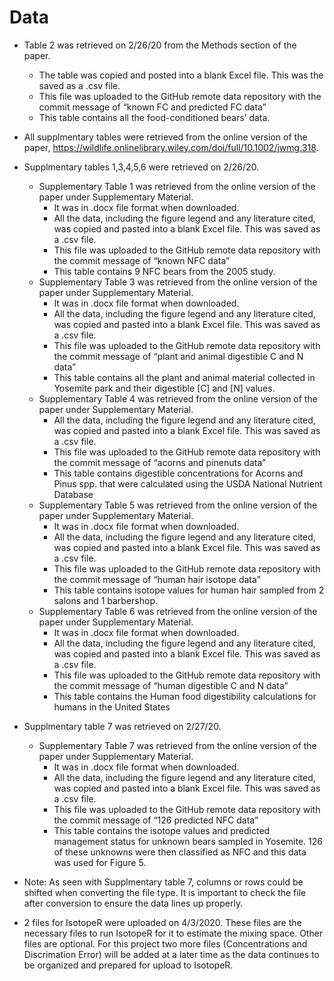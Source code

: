 # Data 

- Table 2 was retrieved on 2/26/20 from the Methods section of the paper. 
   - The table was copied and posted into a blank Excel file. This was the saved as a .csv file.
   - This file was uploaded to the GitHub remote data repository with the commit message of “known FC and predicted FC data”
   - This table contains all the food-conditioned bears’ data.
   

- All supplmentary tables were retrieved from the online version of the paper, https://wildlife.onlinelibrary.wiley.com/doi/full/10.1002/jwmg.318. 

- Supplmentary tables 1,3,4,5,6 were retrieved on 2/26/20.  
    - Supplementary Table 1 was retrieved from the online version of the paper under Supplementary Material. 
        - It was in .docx file format when downloaded.  
        - All the data, including the figure legend and any literature cited, was copied and pasted into a blank Excel file. This was saved as a .csv file. 
        - This file was uploaded to the GitHub remote data repository with the commit message of “known NFC data” 
        - This table contains 9 NFC bears from the 2005 study. 
    - Supplementary Table 3 was retrieved from the online version of the paper under Supplementary Material. 
        - It was in .docx file format when downloaded. 
        - All the data, including the figure legend and any literature cited, was copied and pasted into a blank Excel file. This was saved as a .csv file. 
        - This file was uploaded to the GitHub remote data repository with the commit message of “plant and animal digestible C and N data”
        - This table contains all the plant and animal material collected in Yosemite park and their digestible [C] and [N] values. 
    - Supplementary Table 4 was retrieved from the online version of the paper under Supplementary Material. 
        - All the data, including the figure legend and any literature cited, was copied and pasted into a blank Excel file. This was saved as a .csv file. 
        - This file was uploaded to the GitHub remote data repository with the commit message of “acorns and pinenuts data”
        - This table contains digestible concentrations for Acorns and Pinus spp. that were calculated using the USDA National Nutrient Database
    - Supplementary Table 5 was retrieved from the online version of the paper under Supplementary Material.
        - It was in .docx file format when downloaded. 
        - All the data, including the figure legend and any literature cited, was copied and pasted into a blank Excel file. This was saved as a .csv file. 
        - This file was uploaded to the GitHub remote data repository with the commit message of “human hair isotope data” 
        - This table contains isotope values for human hair sampled from 2 salons and 1 barbershop. 
    - Supplementary Table 6 was retrieved from the online version of the paper under Supplementary Material.
        - It was in .docx file format when downloaded. 
        - All the data, including the figure legend and any literature cited, was copied and pasted into a blank Excel file. This was saved as a .csv file. 
        - This file was uploaded to the GitHub remote data repository with the commit message of “human digestible C and N data” 
        - This table contains the Human food digestibility calculations for humans in the United States


- Supplmentary table 7 was retrieved on 2/27/20.  
    - Supplementary Table 7 was retrieved from the online version of the paper under Supplementary Material.
        - It was in .docx file format when downloaded. 
        - All the data, including the figure legend and any literature cited, was copied and pasted into a blank Excel file. This was saved as a .csv file. 
        - This file was uploaded to the GitHub remote data repository with the commit message of “126 predicted NFC data”
        - This table contains the isotope values and predicted management status for unknown bears sampled in Yosemite. 126 of these unknowns were then classified as NFC and this data was used for Figure 5.

- Note: As seen with Supplmentary table 7, columns or rows could be shifted when converting the file type. It is important to check the file after conversion to ensure the data lines up properly.

- 2 files for IsotopeR were uploaded on 4/3/2020. These files are the necessary files to run IsotopeR for it to estimate the mixing space. Other files are optional. For this project two more files (Concentrations and Discrimation Error) will be added at a later time as the data continues to be organized and prepared for upload to IsotopeR.
   
